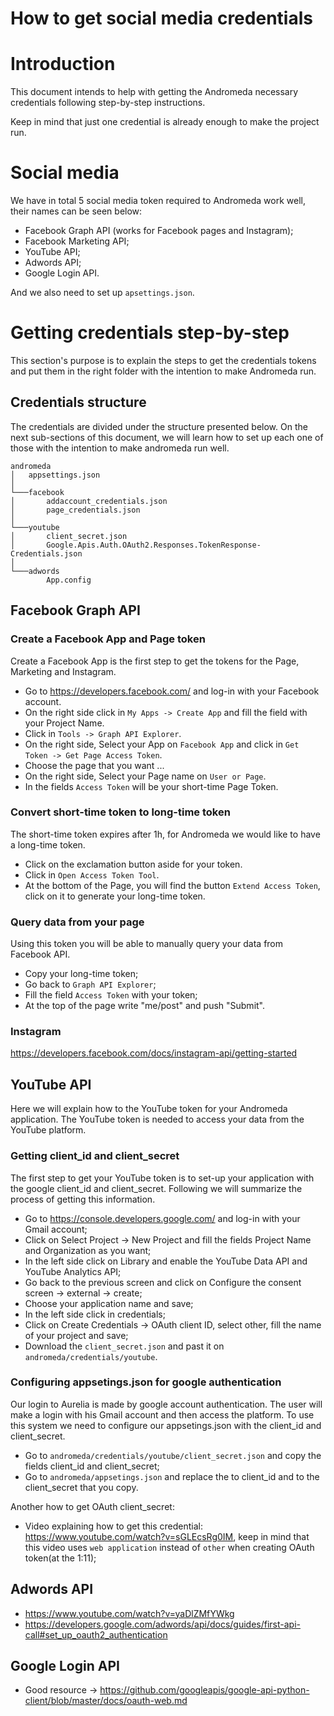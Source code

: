 # How to get social media credentials

# Introduction
This document intends to help with getting the Andromeda necessary credentials following step-by-step instructions.

Keep in mind that just one credential is already enough to make the project run.

# Social media
  We have in total 5 social media token required to Andromeda work well, their names can be seen below:
  - Facebook Graph API (works for Facebook pages and Instagram);
  - Facebook Marketing API;
  - YouTube API;
  - Adwords API;
  - Google Login API.

   And we also need to set up `apsettings.json`.

# Getting credentials step-by-step
  This section's purpose is to explain the steps to get the credentials tokens and put them in the right folder with the intention to make Andromeda run.

## Credentials structure
   The credentials are divided under the structure presented below. On the next sub-sections of this document, we will learn how to set up each one of those with the intention to make andromeda run well.

   ```
   andromeda
   │   appsettings.json
   │
   └───facebook
   │       addaccount_credentials.json
   │       page_credentials.json
   │
   └───youtube
   │       client_secret.json
   │       Google.Apis.Auth.OAuth2.Responses.TokenResponse-Credentials.json
   │
   └───adwords
           App.config
   ```

## Facebook Graph API

   ### Create a Facebook App and Page token

   Create a Facebook App is the first step to get the tokens for the Page, Marketing and Instagram.

   - Go to https://developers.facebook.com/ and log-in with your Facebook account.
   - On the right side click in `My Apps -> Create App` and fill the field with your Project Name.
   - Click in `Tools -> Graph API Explorer`.
   - On the right side, Select your App on `Facebook App` and click in `Get Token -> Get Page Access Token`.
   - Choose the page that you want ...
   - On the right side, Select your Page name on `User or Page`.
   - In the fields `Access Token` will be your short-time Page Token.

   ### Convert short-time token to long-time token

   The short-time token expires after 1h, for Andromeda we would like to have a long-time token.

   - Click on the exclamation button aside for your token.
   - Click in `Open Access Token Tool`.
   - At the bottom of the Page, you will find the button `Extend Access Token`, click on it to generate your long-time token.

   ### Query data from your page

   Using this token you will be able to manually query your data from Facebook API.

   - Copy your long-time token;
   - Go back to `Graph API Explorer`;
   - Fill the field `Access Token` with your token;
   - At the top of the page write "me/post" and push "Submit".

   ### Instagram
   https://developers.facebook.com/docs/instagram-api/getting-started


## YouTube API

Here we will explain how to the YouTube token for your Andromeda application. The YouTube token is needed to access your data from the YouTube platform.

   ### Getting client_id and client_secret

   The first step to get your YouTube token is to set-up your application with the google client_id and client_secret. Following we will summarize the process of getting this information.

   - Go to https://console.developers.google.com/ and log-in with your Gmail account;
   - Click on Select Project -> New Project and fill the fields Project Name and Organization as you want;
   - In the left side click on Library and enable the YouTube Data API and YouTube Analytics API;
   - Go back to the previous screen and click on Configure the consent screen -> external -> create;
   - Choose your application name and save;
   - In the left side click in credentials;
   - Click on Create Credentials -> OAuth client ID, select other, fill the name of your project and save;
   - Download the `client_secret.json` and past it on `andromeda/credentials/youtube`.

   ### Configuring appsetings.json for google authentication

   Our login to Aurelia is made by google account authentication. The user will make a login with his Gmail account and then access the platform. To use this system we need to configure our appsetings.json with the client_id and client_secret.

   - Go to `andromeda/credentials/youtube/client_secret.json` and copy the fields client_id and client_secret;
   - Go to `andromeda/appsetings.json` and replace the **<GOOGLE CLIENT ID>** to client_id and **<GOOGLE CLIENT SECRET>** to the client_secret that you copy.

   Another how to get OAuth client_secret:
   - Video explaining how to get this credential: https://www.youtube.com/watch?v=sGLEcsRg0IM, keep in mind that this video uses `web application` instead of `other` when creating OAuth token(at the 1:11);

## Adwords API
   - https://www.youtube.com/watch?v=yaDlZMfYWkg
   - https://developers.google.com/adwords/api/docs/guides/first-api-call#set_up_oauth2_authentication

## Google Login API
   - Good resource -> https://github.com/googleapis/google-api-python-client/blob/master/docs/oauth-web.md
